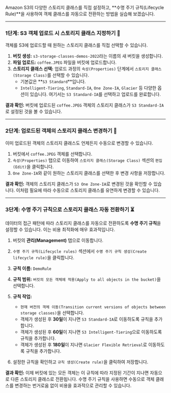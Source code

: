 
Amazon S3의 다양한 스토리지 클래스를 직접 설정하고, **수명 주기 규칙(Lifecycle Rule)**을 사용하여 객체 클래스를 자동으로 전환하는 방법을 실습해 보겠습니다.

---

### 1단계: S3 객체 업로드 시 스토리지 클래스 지정하기 💾

객체를 S3에 업로드할 때 원하는 스토리지 클래스를 직접 선택할 수 있습니다.

1. **버킷 생성:** `s3-storage-classes-demos-2022`라는 이름의 새 버킷을 생성합니다.
2. **파일 업로드:** `coffee.JPEG` 파일을 버킷에 업로드합니다.
3. **스토리지 클래스 선택:** 업로드 과정의 `속성(Properties)` 단계에서 `스토리지 클래스(Storage Class)`를 선택할 수 있습니다.
    - 기본값은 **`S3 Standard`**입니다.
    - `Intelligent-Tiering`, `Standard-IA`, `One Zone-IA`, `Glacier` 등 다양한 옵션이 있습니다. 여기서는 `S3 Standard-IA`를 선택하고 업로드를 완료합니다.

**결과 확인:** 버킷에 업로드된 `coffee.JPEG` 객체의 스토리지 클래스가 `S3 Standard-IA`로 설정된 것을 볼 수 있습니다.

---

### 2단계: 업로드된 객체의 스토리지 클래스 변경하기 🔄

이미 업로드된 객체의 스토리지 클래스도 언제든지 수동으로 변경할 수 있습니다.

1. 버킷에서 `coffee.JPEG` 객체를 선택합니다.
2. `속성(Properties)` 탭으로 이동하여 `스토리지 클래스(Storage Class)` 섹션의 `편집(Edit)`을 클릭합니다.
3. `One Zone-IA`와 같이 원하는 스토리지 클래스를 선택한 후 변경 사항을 저장합니다.

**결과 확인:** 객체의 스토리지 클래스가 `S3 One Zone-IA`로 변경된 것을 확인할 수 있습니다. 이처럼 필요에 따라 수동으로 스토리지 클래스를 유연하게 변경할 수 있습니다.

---

### 3단계: 수명 주기 규칙으로 스토리지 클래스 자동 전환하기 ⏳

데이터의 접근 패턴에 따라 스토리지 클래스를 자동으로 전환하도록 **수명 주기 규칙**을 설정할 수 있습니다. 이는 비용 최적화에 매우 효과적입니다.

1. 버킷의 **관리(Management)** 탭으로 이동합니다.
2. `수명 주기 규칙(Lifecycle rules)` 섹션에서 `수명 주기 규칙 생성(Create lifecycle rule)`을 클릭합니다.
3. **규칙 이름:** `DemoRule`
4. **규칙 범위:** `버킷의 모든 객체에 적용(Apply to all objects in the bucket)`을 선택합니다.
5. **규칙 작업:**
    
    - `현재 버전의 객체 이동(Transition current versions of objects between storage classes)`을 선택합니다.
    - 객체가 생성된 후 **30일**이 지나면 `S3 Standard-IA`로 이동하도록 규칙을 추가합니다.
    - 객체가 생성된 후 **60일**이 지나면 `S3 Intelligent-Tiering`으로 이동하도록 규칙을 추가합니다.
    - 객체가 생성된 후 **180일**이 지나면 `Glacier Flexible Retrieval`로 이동하도록 규칙을 추가합니다.
6. 설정한 규칙을 확인하고 `규칙 생성(Create rule)`을 클릭하여 저장합니다.
    

**결과 확인:** 이제 버킷에 있는 모든 객체는 이 규칙에 따라 지정된 기간이 지나면 자동으로 다른 스토리지 클래스로 전환됩니다. 수명 주기 규칙을 사용하면 수동으로 객체 클래스를 변경하는 번거로움 없이 비용을 효과적으로 관리할 수 있습니다.